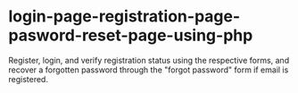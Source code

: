 # login-page-registration-page-pasword-reset-page-using-php
Register, login, and verify registration status using the respective forms, and recover a forgotten password through the "forgot password" form if email is registered.
